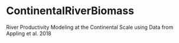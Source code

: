 # ContinentalRiverBiomass
River Productivity Modeling at the Continental Scale using Data from Appling et al. 2018

